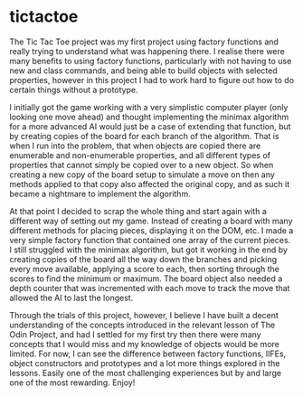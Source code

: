 # tictactoe

The Tic Tac Toe project was my first project using factory functions and really trying to understand what was happening there. I realise there were many benefits to using factory functions, particularly with not having to use new and class commands, and being able to build objects with selected properties, however in this project I had to work hard to figure out how to do certain things without a prototype.

I initially got the game working with a very simplistic computer player (only looking one move ahead) and thought implementing the minimax algorithm for a more advanced AI would just be a case of extending that function, but by creating copies of the board for each branch of the algorithm. That is when I run into the problem, that when objects are copied there are enumerable and non-enumerable properties, and all different types of properties that cannot simply be copied over to a new object. So when creating a new copy of the board setup to simulate a move on then any methods applied to that copy also affected the original copy, and as such it became a nightmare to implement the algorithm.

At that point I decided to scrap the whole thing and start again with a different way of setting out my game. Instead of creating a board with many different methods for placing pieces, displaying it on the DOM, etc. I made a very simple factory function that contained one array of the current pieces. I still struggled with the minimax algorithm, but got it working in the end by creating copies of the board all the way down the branches and picking every move available, applying a score to each, then sorting through the scores to find the minimum or maximum. The board object also needed a depth counter that was incremented with each move to track the move that allowed the AI to last the longest.

Through the trials of this project, however, I believe I have built a decent understanding of the concepts introduced in the relevant lesson of The Odin Project, and had I settled for my first try then there were many concepts that I would miss and my knowledge of objects would be more limited. For now, I can see the difference between factory functions, IIFEs, object constructors and prototypes and a lot more things explored in the lessons. Easily one of the most challenging experiences but by and large one of the most rewarding. Enjoy!
